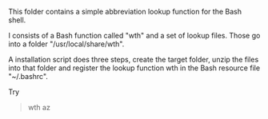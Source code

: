 This folder contains a simple abbreviation lookup function for the Bash shell.

I consists of a Bash function called "wth" and a set of lookup files. Those go into a folder "/usr/local/share/wth".

A installation script does three steps, create the target folder, unzip the files into that folder and register the lookup function wth in the Bash resource file "~/.bashrc".

Try
> wth az
